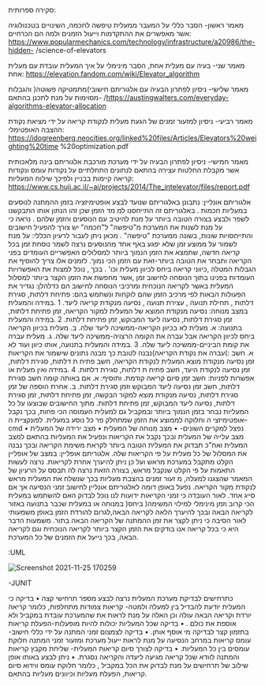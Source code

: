סקירה ספרותית:

מאמר ראשון-
הסבר כללי על המעבר ממעלית טיפשה לחכמה, השינויים בטכנולוגיה אשר מאפשרים את 
ההתקדמות וייעול הזמנים ולמה הם הכרחיים: 
https://www.popularmechanics.com/technology/infrastructure/a20986/the-hidden-
 /science-of-elevators
 
מאמר שני- 
בעיה עם מעלית אחת, הסבר מינימלי על איך המעלית עובדת עם מעלית אחת: 
https://elevation.fandom.com/wiki/Elevator_algorithm

מאמר שלישי-
ניסיון לפתרון הבעיה עם אלגוריתם חישובי)מתמטיקה פשוטה( והגבלות מסוימות על מנת לתכנן 
בהתאם- 
/https://austingwalters.com/everyday-algorithms-elevator-allocation

מאמר רביעי-
ניסיון למזעור זמנים של הגעת מעלית לנקודת קריאה על ידי מציאת נקודת ההצבה האופטימלי: 
https://idogreenberg.neocities.org/linked%20files/Articles/Elevators%20weighting%20time
%20optimization.pdf

מאמר חמישי-
ניסיון לפתרון הבעיה על ידי מערכת מורכבת אלגוריתם בינה מלאכותית אשר מקבלת החלטות 
עצירה בהתאם לנתונים התחלתיים על נקודות עומס ונקודות קריאה קיימות בבניין ולפיכך שילוח 
המעליות: 
https://www.cs.huji.ac.il/~ai/projects/2014/The_intelevator/files/report.pdf

אלגוריתם אונליין: 
נתבונן באלגוריתם שנועד לבצע אופטימיזציה בזמן ההמתנה לנוסעים במעליות חכמות . 
באלגוריתם זה התייחסנו למ מד הזמן שכן זהו הנתון אותו התבקשנו לשפר ולבצע בצורה הטובה 
ביותר על מנת להיטיב עם הנוסעים והזמן שלהם . 
נראה כי על מנת לשנות את המערכת מ"טיפשה" ל"חכמה" יש צורך להפעיל חישובים והתייחסויות 
שונות, בשונה ממערכת "טיפשה" . 
מכאן ניתן לעבור לרעיון הכללי: 
על מנת לשמור על ממוצע זמן שלא יפגע באף אחד מהנוסעים נרצה לשמר נוסחת זמן בכל קריאה 
חדשה, שתמצא את הזמן הנמוך ביותר למסלולים האפשריים העומדים בפני הקריאה ותבחר את 
הטובה ביותר-זאת עם הזמן הכי נמוך. 
לזמנים אלו צריך להוסיף את הגבלות המטלה ,כיווני קריאה ביחס לכיוון מעלית וכו' .
בכך , נוכל למצות את האפשרויות העומדות בפנינו בתוך הנוסחה לחישוב זמן ,אשר מחפשת את 
הזמן הקצר ביותר למסלול המעלית באשר לקריאה הנוכחית ומרכיבי הנוסחה לחישוב הם כדלהלן:
נגדיר את הפעולות הבאות לפי מרכיב הזמן שהם לוקחות ונשתמש בהם: 
פתיחת דלתות, סגירת דלתות , תחילת תנועה , עצירת תנועה , נסיעה מנקודת קריאה ליעד.
1 .במידה והמעלית במצב מנוחה: 
נסיעה מנקודת המוצא של המעלית למקור הקריאה, זמן פתיחת דלתות, זמן סגירת דלתות, 
נסיעה ליעד המבוקש, זמן פתיחת דלתות. 
2 .במידה והמעלית בתנועה: 
א. מעלית לא בכיוון הקריאה-ממשיכה ליעד שלה. 
ב. מעלית בכיוון הקריאה ביחס לכיוון הקריאה אבל עברה את הקומה הרצויה-ממשיכה 
ליעד שלה.
ג. מעלית עברה את קומת הביניים-ממשיכה ליעד שלה. 
3 .במידה והמעלית בתנועה, אותו כיוון ועוד לא עברה את נקודת הקריאה)נבנה לטובת כך 
מבנה נתונים שישמור את הקריאות(: 
א. חשב זמן נסיעה מנקודת מוצא המעלית לנקודת הקריאה, חשב פתיח ת דלתות, סגירת 
דלתות, זמן נסיעה לנקודת היעד, חשב פתיח ת דלתות, סגירת דלתות. 
4 .במידה ואין מעלית או אפשרות לפניות: 
חשב זמן סיום קריאה קודמת. 
ותוסיף:
א. אם באותה קומה חשב סגירת דלתות, חשב זמן נסיעה ליעד המבוקש וזמן סגירת 
דלתות. 
ב. אחרת הוספה של זמן סגירת דלתות, נסיעה מנקודת מוצא למקור הבקשה, זמן פתיחת 
דלתות, זמן סגירת דלתות, נסיעה ליעד המבוקש, זמן פתיחת דלתות. 
מתוך החישובים שבוצעו על כל המעליות נבחר בזמן הנמוך ביותר ובמקביל גם למעלית העמוסה הכי 
פחות, בכך נקבל אופטימיזצי ה וחלוקה לממוצע את הזמן שמתחלק פר כל נוסע במעלית.
לפונקציית ה– cmd נפצל למקרים השונים-
• מצב מנוחה של המעלית 
• מצב ירידה של המעלית
• מצב עלייה של המעלית
ובכך נקבל את הקריאות ונפעיל את המעליות בהתאם למצב המעלית ואח"כ תבדוק את 
המעלית הטובה ביותר לקראת משימת הקריאה ובכך נבנה את המסלול של כל מעלית על פי 
הקריאות שלה. 
אלגוריתם אופליין: 
במצב של אופליין הקלט מתקבל במערכת מראש ועל כן ניתן להיערך אחרת לקריאות.
נרצה לעשות התאמות על פי הקלט שנקבל מראש, בצורה הזאת נרצה לה תבסס על הרעיון 
של המאמר שהצגנו למעלה, מ זעור זמנים בהצבת מעליות בכך שנשלח את המעלית מראש 
לנקודת מקור הקריאה.
נפעל באופן דומה לאלגוריתם אונליין לחישוב זמני הנסיעה אך אם סייג אחד. 
לאור העובדה כי זמני הקריאות ידועות לנו נוכל לבדוק האם להשתמש במעלית במנוחה או 
במעלית שכבר בתנועה באזור )הכי קרוב וזמן מינימלי למילוי המשימה( ביחס לקריאה 
הבאה ובכך להיערך הלאה לקריאה הבאה,לגרום להורדת הזמן באופן משמעותי לאור 
הסיבה כי ניתן לקצר את זמן ההמתנה של הקריאה הבאה בתור.
משמעות הדבר היא כי בכל קריאה אנו בודקים את הזמן הקצר ביותר לקריאה הנוכחית וגם 
לקריאה הבאה, בכך נייעל את הזמנים של כל המערכת.

 :UML
 
 ![Screenshot 2021-11-25 170259](https://user-images.githubusercontent.com/80645472/143464742-dbe7d554-93ce-4a3f-b6bc-6b5c4c7f9a77.png)

 
-JUNIT

כתרחישים לבדיקת מערכת המעלית נרצה לבצע מספר תרחישי קצה 
• בדיקה כי המעלית יודעת להבדיל בין למעלה ולמטה- קריאות צמודות מתחלפות, כלומר 
קריאה יורדת וקריאה הבאה עולה וכן האלה על מנת לראות את שהמערכת עובדת במקביל 
ולא אוספת את כולם . 
• בדיקה שכל המעליות יכולות להיות מופעלות-הפעלת קריאות בתזמון קצר לבדיקה מי אוסף 
אותן.
• בדיקה לצמצום זמני המתנה על ידי כללי חישוב- עומס קריאות במרחב הנסיעה על מנת 
לראות ייעול מערכת ומזעור זמני המתנה חלוקת עומסים בין כל המעליות. 
• בדיקה לצורך סיום קריאות המעלית- שליחת מקבץ קריאות והמתנה לוודא שכל קריאה 
מגיעה ליעדה והקריאה נסגרת.
• ניתן לבצע באותו אופן שילוב של תרחישים על מנת לבדוק את הכל במקביל , כלומר חלוקת 
עומס ווידוא סיום קריאות, הפעלת מעליות וכיוונים מעליות בהתאם. 
